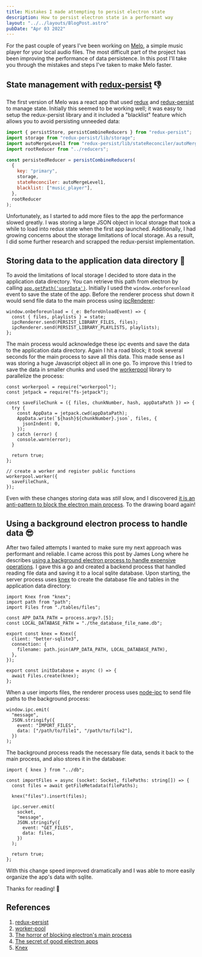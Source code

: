 ```yaml
---
title: Mistakes I made attempting to persist electron state
description: How to persist electron state in a performant way
layout: "../../layouts/BlogPost.astro"
pubDate: "Apr 03 2022"
---
```


For the past couple of years I've been working on [Melo](https://melo-app.org), a simple music player for your local audio files. The most difficult part of the project has been improving the performance of data persistence. In this post I'll take you through the mistakes and steps I've taken to make Melo faster.

## State management with [redux-persist](https://www.npmjs.com/package/redux-persist) 👎

The first version of Melo was a react app that used [redux](https://www.npmjs.com/package/redux) and [redux-persist](https://www.npmjs.com/package/redux-persist) to manage state. Initially this seemed to be working well; it was easy to setup the redux-persist library and it included a "blacklist" feature which allows you to avoid persisting unneeded data:

```js
import { persistStore, persistCombineReducers } from "redux-persist";
import storage from "redux-persist/lib/storage";
import autoMergeLevel1 from "redux-persist/lib/stateReconciler/autoMergeLevel1";
import rootReducer from "../reducers";

const persistedReducer = persistCombineReducers(
  {
    key: "primary",
    storage,
    stateReconciler: autoMergeLevel1,
    blacklist: ["music_player"],
  },
  rootReducer
);
```

Unfortunately, as I started to add more files to the app the performance slowed greatly. I was storing a large JSON object in local storage that took a while to load into redux state when the first app launched. Additionally, I had growing concerns about the storage limitations of local storage. As a result, I did some further research and scrapped the redux-persist implementation.

## Storing data to the application data directory 💾

To avoid the limitations of local storage I decided to store data in the application data directory. You can retrieve this path from electron by calling [`app.getPath('userData')`](https://www.electronjs.org/docs/latest/api/app#appgetpathname). Initially I used the `window.onbeforeunload` event to save the state of the app. Before the renderer process shut down it would send file data to the main process using [ipcRenderer](https://www.electronjs.org/docs/latest/api/ipc-renderer):

```tsx
window.onbeforeunload = (_e: BeforeUnloadEvent) => {
  const { files, playlists } = state;
  ipcRenderer.send(PERSIST_LIBRARY_FILES, files);
  ipcRenderer.send(PERSIST_LIBRARY_PLAYLISTS, playlists);
};
```

The main process would acknowledge these ipc events and save the data to the application data directory. Again I hit a road block; it took several seconds for the main process to save all this data. This made sense as I was storing a huge Javascript object all in one go. To improve this I tried to save the data in smaller chunks and used the [workerpool](https://www.npmjs.com/package/workerpool) library to parallelize the process:

```tsx
const workerpool = require("workerpool");
const jetpack = require("fs-jetpack");

const saveFileChunk = ({ files, chunkNumber, hash, appDataPath }) => {
  try {
    const AppData = jetpack.cwd(appDataPath);
    AppData.write(`${hash}${chunkNumber}.json`, files, {
      jsonIndent: 0,
    });
  } catch (error) {
    console.warn(error);
  }

  return true;
};

// create a worker and register public functions
workerpool.worker({
  saveFileChunk,
});
```

Even with these changes storing data was _still_ slow, and I discovered [it is an anti-pattern to block the electron main process](https://medium.com/actualbudget/the-horror-of-blocking-electrons-main-process-351bf11a763c). To the drawing board again!

## Using a background electron process to handle data 😎

After two failed attempts I wanted to make sure my next approach was performant and reliable. I came across this post by James Long where he describes [using a background electron process to handle expensive operations](https://archive.jlongster.com/secret-of-good-electron-apps). I gave this a go and created a backend process that handled reading file data and saving it to a local sqlite database. Upon starting, the server process uses [knex](https://knexjs.org/#Installation-node) to create the database file and tables in the application data directory:

```tsx
import Knex from "knex";
import path from "path";
import Files from "./tables/files";

const APP_DATA_PATH = process.argv?.[5];
const LOCAL_DATABASE_PATH = "./the_database_file_name.db";

export const knex = Knex({
  client: "better-sqlite3",
  connection: {
    filename: path.join(APP_DATA_PATH, LOCAL_DATABASE_PATH),
  },
});

export const initDatabase = async () => {
  await Files.create(knex);
};
```

When a user imports files, the renderer process uses [node-ipc](https://www.npmjs.com/package/node-ipc) to send file paths to the background process:

```tsx
window.ipc.emit(
  "message",
  JSON.stringify({
    event: "IMPORT_FILES",
    data: ["/path/to/file1", "/path/to/file2"],
  })
);
```

The background process reads the necessary file data, sends it back to the main process, and also stores it in the database:

```tsx
import { knex } from "../db";

const importFiles = async (socket: Socket, filePaths: string[]) => {
  const files = await getFileMetadata(filePaths);

  knex("files").insert(files);

  ipc.server.emit(
    socket,
    "message",
    JSON.stringify({
      event: "GET_FILES",
      data: files,
    })
  );

  return true;
};
```

With this change speed improved dramatically and I was able to more easily organize the app's data with sqlite.

Thanks for reading! 👋

## References

1. [redux-persist](https://www.npmjs.com/package/redux-persist)
2. [worker-pool](https://www.npmjs.com/package/workerpool)
3. [The horror of blocking electron's main process](https://medium.com/actualbudget/the-horror-of-blocking-electrons-main-process-351bf11a763c)
4. [The secret of good electron apps](https://archive.jlongster.com/secret-of-good-electron-apps)
5. [Knex](https://knexjs.org/#Installation-node)
